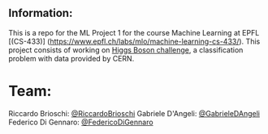 ## Information:
This is a repo for the ML Project 1 for the course Machine Learning at EPFL [(CS-433)] (https://www.epfl.ch/labs/mlo/machine-learning-cs-433/). This project consists of working on [Higgs Boson challenge](https://www.aicrowd.com/challenges/epfl-machine-learning-higgs), a classification problem with data provided by CERN.

# Team:
Riccardo Brioschi: [@RiccardoBrioschi](https://github.com/RiccardoBrioschi) 
Gabriele D'Angeli: [@GabrieleDAngeli](https://github.com/gabrieledangeli) 
Federico Di Gennaro: [@FedericoDiGennaro](https://github.com/FedericoDiGennaro)  
